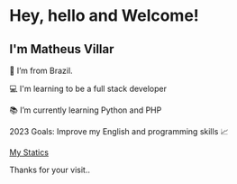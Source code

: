 # Hey, hello and Welcome!

## I'm Matheus Villar

:house_with_garden: I’m from Brazil.

:computer: I'm learning to be a full stack developer

:books: I’m currently learning Python and PHP

2023 Goals: Improve my English and programming skills 📈

[My Statics ](https://github-readme-stats.vercel.app/api?username=matthvll&show_icons=true&theme=dracula)
  
Thanks for your visit..

